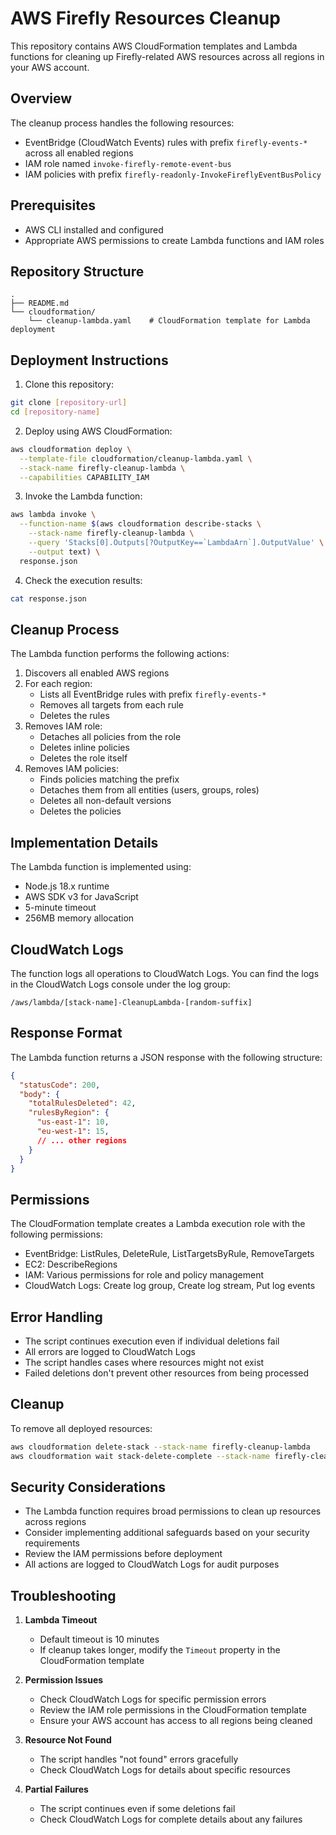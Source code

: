 # AWS Firefly Resources Cleanup

This repository contains AWS CloudFormation templates and Lambda functions for cleaning up Firefly-related AWS resources across all regions in your AWS account.

## Overview

The cleanup process handles the following resources:
- EventBridge (CloudWatch Events) rules with prefix `firefly-events-*` across all enabled regions
- IAM role named `invoke-firefly-remote-event-bus`
- IAM policies with prefix `firefly-readonly-InvokeFireflyEventBusPolicy`

## Prerequisites

- AWS CLI installed and configured
- Appropriate AWS permissions to create Lambda functions and IAM roles

## Repository Structure

```
.
├── README.md
└── cloudformation/
    └── cleanup-lambda.yaml    # CloudFormation template for Lambda deployment
```

## Deployment Instructions

1. Clone this repository:
```bash
git clone [repository-url]
cd [repository-name]
```

2. Deploy using AWS CloudFormation:
```bash
aws cloudformation deploy \
  --template-file cloudformation/cleanup-lambda.yaml \
  --stack-name firefly-cleanup-lambda \
  --capabilities CAPABILITY_IAM
```

3. Invoke the Lambda function:
```bash
aws lambda invoke \
  --function-name $(aws cloudformation describe-stacks \
    --stack-name firefly-cleanup-lambda \
    --query 'Stacks[0].Outputs[?OutputKey==`LambdaArn`].OutputValue' \
    --output text) \
  response.json
```

4. Check the execution results:
```bash
cat response.json
```

## Cleanup Process

The Lambda function performs the following actions:

1. Discovers all enabled AWS regions
2. For each region:
   - Lists all EventBridge rules with prefix `firefly-events-*`
   - Removes all targets from each rule
   - Deletes the rules
3. Removes IAM role:
   - Detaches all policies from the role
   - Deletes inline policies
   - Deletes the role itself
4. Removes IAM policies:
   - Finds policies matching the prefix
   - Detaches them from all entities (users, groups, roles)
   - Deletes all non-default versions
   - Deletes the policies

## Implementation Details

The Lambda function is implemented using:
- Node.js 18.x runtime
- AWS SDK v3 for JavaScript
- 5-minute timeout
- 256MB memory allocation

## CloudWatch Logs

The function logs all operations to CloudWatch Logs. You can find the logs in the CloudWatch Logs console under the log group:
```
/aws/lambda/[stack-name]-CleanupLambda-[random-suffix]
```

## Response Format

The Lambda function returns a JSON response with the following structure:
```json
{
  "statusCode": 200,
  "body": {
    "totalRulesDeleted": 42,
    "rulesByRegion": {
      "us-east-1": 10,
      "eu-west-1": 15,
      // ... other regions
    }
  }
}
```

## Permissions

The CloudFormation template creates a Lambda execution role with the following permissions:
- EventBridge: ListRules, DeleteRule, ListTargetsByRule, RemoveTargets
- EC2: DescribeRegions
- IAM: Various permissions for role and policy management
- CloudWatch Logs: Create log group, Create log stream, Put log events

## Error Handling

- The script continues execution even if individual deletions fail
- All errors are logged to CloudWatch Logs
- The script handles cases where resources might not exist
- Failed deletions don't prevent other resources from being processed

## Cleanup

To remove all deployed resources:
```bash
aws cloudformation delete-stack --stack-name firefly-cleanup-lambda
aws cloudformation wait stack-delete-complete --stack-name firefly-cleanup-lambda
```

## Security Considerations

- The Lambda function requires broad permissions to clean up resources across regions
- Consider implementing additional safeguards based on your security requirements
- Review the IAM permissions before deployment
- All actions are logged to CloudWatch Logs for audit purposes

## Troubleshooting

1. **Lambda Timeout**
   - Default timeout is 10 minutes
   - If cleanup takes longer, modify the `Timeout` property in the CloudFormation template

2. **Permission Issues**
   - Check CloudWatch Logs for specific permission errors
   - Review the IAM role permissions in the CloudFormation template
   - Ensure your AWS account has access to all regions being cleaned

3. **Resource Not Found**
   - The script handles "not found" errors gracefully
   - Check CloudWatch Logs for details about specific resources

4. **Partial Failures**
   - The script continues even if some deletions fail
   - Check CloudWatch Logs for complete details about any failures
